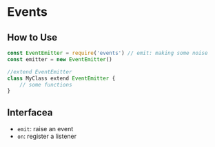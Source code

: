 # Events

## How to Use
```javascript
const EventEmitter = require('events') // emit: making some noise
const emitter = new EventEmitter()

//extend EventEmitter
class MyClass extend EventEmitter {
    // some functions
}
```

## Interfacea
- `emit`: raise an event
- `on`: register a listener
